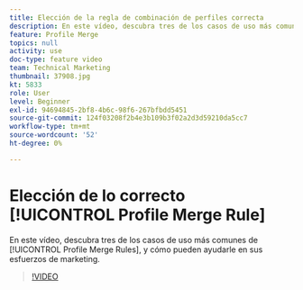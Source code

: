 ```yaml
---
title: Elección de la regla de combinación de perfiles correcta
description: En este vídeo, descubra tres de los casos de uso más comunes de las reglas de combinación de perfiles y cómo pueden ayudarle en sus esfuerzos de marketing.
feature: Profile Merge
topics: null
activity: use
doc-type: feature video
team: Technical Marketing
thumbnail: 37908.jpg
kt: 5833
role: User
level: Beginner
exl-id: 94694845-2bf8-4b6c-98f6-267bfbdd5451
source-git-commit: 124f03208f2b4e3b109b3f02a2d3d59210da5cc7
workflow-type: tm+mt
source-wordcount: '52'
ht-degree: 0%

---
```


# Elección de lo correcto [!UICONTROL Profile Merge Rule]

En este vídeo, descubra tres de los casos de uso más comunes de [!UICONTROL Profile Merge Rules], y cómo pueden ayudarle en sus esfuerzos de marketing.

>[!VIDEO](https://video.tv.adobe.com/v/37908/?quality=12&learn=on)

